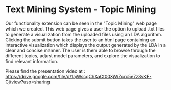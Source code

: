 # Text Mining System - Topic Mining

Our functionality extension can be seen in the "Topic Mining" web page which we created. This web page gives a user the option to upload .txt files to generate a visualization from the uploaded files using an LDA algorithm. Clicking the submit button takes the user to an html page containing an interactive visualization which displays the output generated by the LDA in a clear and concise manner. The user is them able to browse through the different topics, adjust model parameters, and explore the visualization to find relevant information.

Please find the presentation video at :
https://drive.google.com/file/d/1ajWscgChXaCt00XjWZcrc5e7z3vKF-Cj/view?usp=sharing
